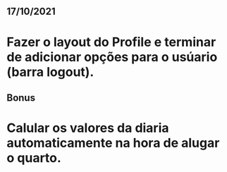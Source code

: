 ## 17/10/2021
# Fazer o layout do Profile e terminar de adicionar opções para o usúario (barra logout).

## Bonus

# Calular os valores da diaria automaticamente na hora de alugar o quarto.